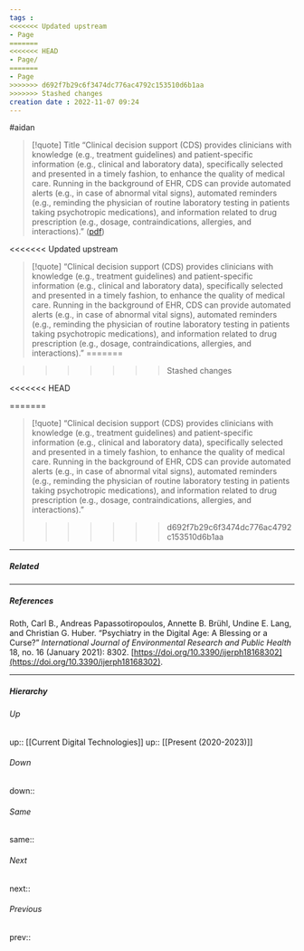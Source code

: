 ```yaml
---
tags :
<<<<<<< Updated upstream
- Page
=======
<<<<<<< HEAD
- Page/
=======
- Page
>>>>>>> d692f7b29c6f3474dc776ac4792c153510d6b1aa
>>>>>>> Stashed changes
creation date : 2022-11-07 09:24 
---
```

#aidan 
> [!quote] Title
> “Clinical decision support (CDS) provides clinicians with knowledge (e.g., treatment guidelines) and patient-specific information (e.g., clinical and laboratory data), specifically selected and presented in a timely fashion, to enhance the quality of medical care. Running in the background of EHR, CDS can provide automated alerts (e.g., in case of abnormal vital signs), automated reminders (e.g., reminding the physician of routine laboratory testing in patients taking psychotropic medications), and information related to drug prescription (e.g., dosage, contraindications, allergies, and interactions).” ([pdf](zotero://open-pdf/library/items/TLQAQA3Z?page=16&annotation=KJA6XP2E))

<<<<<<< Updated upstream
> [!quote] 
> “Clinical decision support (CDS) provides clinicians with knowledge (e.g., treatment guidelines) and patient-specific information (e.g., clinical and laboratory data), specifically selected and presented in a timely fashion, to enhance the quality of medical care. Running in the background of EHR, CDS can provide automated alerts (e.g., in case of abnormal vital signs), automated reminders (e.g., reminding the physician of routine laboratory testing in patients taking psychotropic medications), and information related to drug prescription (e.g., dosage, contraindications, allergies, and interactions).”
=======

>>>>>>> Stashed changes


<<<<<<< HEAD

=======
> [!quote] 
> “Clinical decision support (CDS) provides clinicians with knowledge (e.g., treatment guidelines) and patient-specific information (e.g., clinical and laboratory data), specifically selected and presented in a timely fashion, to enhance the quality of medical care. Running in the background of EHR, CDS can provide automated alerts (e.g., in case of abnormal vital signs), automated reminders (e.g., reminding the physician of routine laboratory testing in patients taking psychotropic medications), and information related to drug prescription (e.g., dosage, contraindications, allergies, and interactions).”
>>>>>>> d692f7b29c6f3474dc776ac4792c153510d6b1aa

---
##### Related


---
##### References
Roth, Carl B., Andreas Papassotiropoulos, Annette B. Brühl, Undine E. Lang, and Christian G. Huber. “Psychiatry in the Digital Age: A Blessing or a Curse?” _International Journal of Environmental Research and Public Health_ 18, no. 16 (January 2021): 8302. [https://doi.org/10.3390/ijerph18168302](https://doi.org/10.3390/ijerph18168302).

---
##### Hierarchy
###### Up
up:: [[Current Digital Technologies]]
up:: [[Present (2020-2023)]]

###### Down
down:: 
###### Same
same:: 
###### Next
next:: 
###### Previous
prev:: 